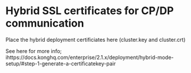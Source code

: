 # Hybrid SSL certificates for CP/DP communication

Place the hybrid deployment certificiates here (cluster.key and cluster.crt)

See here for more info; ihttps://docs.konghq.com/enterprise/2.1.x/deployment/hybrid-mode-setup/#step-1-generate-a-certificatekey-pair
